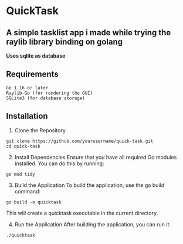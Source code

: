 # QuickTask
## A simple tasklist app i made while trying the raylib library binding on golang
**Uses sqlite as database**

## Requirements

    Go 1.16 or later
    Raylib-Go (for rendering the GUI)
    SQLite3 (for database storage)

## Installation
1. Clone the Repository
```
git clone https://github.com/yourusername/quick-task.git
cd quick-task

```
2. Install Dependencies
Ensure that you have all required Go modules installed. You can do this by running:
```
go mod tidy

```
3. Build the Application
To build the application, use the go build command:
```
go build -o quicktask

```
This will create a quicktask executable in the current directory.

4. Run the Application
After building the application, you can run it:
```
./quicktask

```
